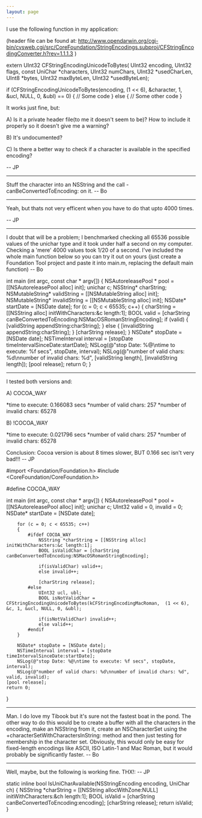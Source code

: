 ```yaml
---
layout: page
---
```


I use the following function in my application:

(header file can be found at: http://www.opendarwin.org/cgi-bin/cvsweb.cgi/src/CoreFoundation/StringEncodings.subproj/CFStringEncodingConverter.h?rev=1.1.1.3 )

    

extern UInt32 CFStringEncodingUnicodeToBytes(
    UInt32 encoding, 
    UInt32 flags, 
    const UniChar *characters, 
    UInt32 numChars, 
    UInt32 *usedCharLen, 
    UInt8 *bytes, 
    UInt32 maxByteLen, 
    UInt32 *usedByteLen);

if (CFStringEncodingUnicodeToBytes(encoding, (1 << 6), &character, 1, &ucl, NULL, 0, &ubl) == 0)
{
   // Some code
}
else
{
   // Some other code
}


It works just fine, but:

A) Is it a private header file(to me it doesn't seem to be)? How to include it properly so it doesn't give me a warning?

B) It's undocumented?

C) Is there a better way to check if a character is available in the specified encoding?

-- JP

----

Stuff the character into an NSString and the call -canBeConvertedToEncoding: on it.  -- Bo

----

Yeah, but thats not very efficent when you have to do that upto 4000 times.

-- JP

----

I doubt that will be a problem; I benchmarked checking all 65536 possible values of the unichar type and it took under half a second on my computer.  Checking a 'mere' 4000 values took 1/20 of a second.  I've included the whole main function below so you can try it out on yours (just create a Foundation Tool project and paste it into main.m, replacing the default main function) -- Bo
    
int main (int argc, const char * argv[]) {
	NSAutoreleasePool * pool = [[NSAutoreleasePool alloc] init];
	unichar c;
	NSString* charString;
	NSMutableString* validString = [[NSMutableString alloc] init];
	NSMutableString* invalidString = [[NSMutableString alloc] init];
	NSDate* startDate = [NSDate date];
	for (c = 0; c < 65535; c++) {
		charString = [[NSString alloc] initWithCharacters:&c length:1];
		BOOL valid = [charString canBeConvertedToEncoding:NSMacOSRomanStringEncoding];
		if (valid) {
			[validString appendString:charString];
		} else {
			[invalidString appendString:charString];
		}
		[charString release];
	}
	NSDate* stopDate = [NSDate date];
	NSTimeInterval interval = [stopDate timeIntervalSinceDate:startDate];
	NSLog(@"stop Date: %@\ntime to execute: %f secs", stopDate, interval);
	NSLog(@"number of valid chars: %d\nnumber of invalid chars: %d", [validString length], [invalidString length]);
    [pool release];
    return 0;
}


----

I tested both versions and:

A) COCOA_WAY

*time to execute: 0.166083 secs
*number of valid chars: 257
*number of invalid chars: 65278


B) !COCOA_WAY

*time to execute: 0.021796 secs
*number of valid chars: 257
*number of invalid chars: 65278


Conclusion: Cocoa version is about 8 times slower, BUT 0.166 sec isn't very bad!!! -- JP

    
#import <Foundation/Foundation.h>
#include <CoreFoundation/CoreFoundation.h>

#define COCOA_WAY

int main (int argc, const char * argv[])
{
    NSAutoreleasePool * pool = [[NSAutoreleasePool alloc] init];
        unichar c;
        UInt32 valid = 0, invalid = 0;
        NSDate* startDate = [NSDate date];
        
        for (c = 0; c < 65535; c++)
        {
            #ifdef COCOA_WAY
                NSString *charString = [[NSString alloc] initWithCharacters:&c length:1];
                BOOL isValidChar = [charString canBeConvertedToEncoding:NSMacOSRomanStringEncoding];
                
                if(isValidChar) valid++;
                else invalid++;
                
                [charString release];
            #else
                UInt32 ucl, ubl;
                BOOL isNotValidChar = CFStringEncodingUnicodeToBytes(kCFStringEncodingMacRoman,  (1 << 6), &c, 1, &ucl, NULL, 0, &ubl);
                
                if(isNotValidChar) invalid++;
                else valid++;
            #endif
        }
        
        NSDate* stopDate = [NSDate date];
        NSTimeInterval interval = [stopDate timeIntervalSinceDate:startDate];
        NSLog(@"stop Date: %@\ntime to execute: %f secs", stopDate, interval);
        NSLog(@"number of valid chars: %d\nnumber of invalid chars: %d", valid, invalid);
    [pool release];
    return 0;
}


----

Man.  I do love my Tibook but it's sure not the fastest boat in the pond.  The other way to do this would be to create a buffer with all the characters in the encoding, make an NSString from it, create an NSCharacterSet using the +characterSetWithCharactersInString: method and then just testing for membership in the character set.  Obviously, this would only be easy for fixed-length encodings like ASCII, ISO Latin-1 and Mac Roman, but it would probably be significantly faster.  -- Bo

----

Well, maybe, but the following is working fine. THX!: -- JP

    
static inline bool IsUniCharAvailable(NSStringEncoding encoding, UniChar ch)
{
    NSString *charString = [[NSString allocWithZone:NULL] initWithCharacters:&ch length:1];
    BOOL isValid = [charString canBeConvertedToEncoding:encoding];
    [charString release];
    return isValid;
}
